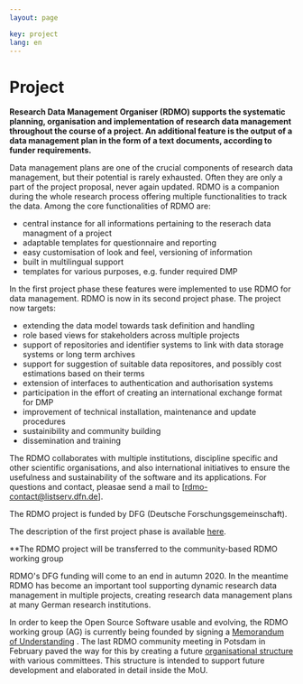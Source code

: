 ```yaml
---
layout: page

key: project
lang: en
---
```


Project
=======

**Research Data Management Organiser (RDMO) supports the systematic planning, organisation and implementation of research data management throughout the course of a project. An additional feature is the output of a data management plan in the form of a text documents, according to funder requirements.**

Data management plans are one of the crucial components of research data management, but their potential is rarely exhausted. Often they are only a part of the project proposal, never again updated. RDMO is a companion during the whole research process offering multiple functionalities to track the data.
Among the core functionalities of RDMO are:

* central instance for all informations pertaining to the reserach data managment of a project
* adaptable templates for questionnaire and reporting
* easy customisation of look and feel, versioning of information
* built in multilingual support
* templates for various purposes, e.g. funder required DMP

In the first project phase these features were implemented to use RDMO for data management. RDMO is now in its second project phase.
The project now targets:

* extending the data model towards task definition and handling
* role based views for stakeholders across multiple projects
* support of repositories and identifier systems to link with data storage systems or long term archives
* support for suggestion of suitable data repositores, and possibly cost estimations based on their terms
* extension of interfaces to authentication and authorisation systems
* participation in the effort of creating an international exchange format for DMP
* improvement of technical installation, maintenance and update procedures
* sustainibility and community building
* dissemination and training

The RDMO collaborates with multiple institutions, discipline specific and other scientific organisations, and also international
initiatives to ensure the usefulness and sustainability of the software and its applications. For questions and contact, pleasae send a mail to [rdmo-contact@listserv.dfn.de].

The RDMO project is funded by DFG (Deutsche Forschungsgemeinschaft).

The description of the first project phase is available [here](/en/first-project-phase).


**The RDMO project will be transferred to the community-based RDMO working group

RDMO's DFG funding will come to an end in autumn 2020. In the meantime RDMO has become an important tool supporting dynamic research data management in multiple projects, creating research data management plans at many German research institutions.

In order to keep the Open Source Software usable and evolving, the RDMO working group (AG) is currently being founded by signing a [Memorandum of Understanding](/docs/Memorandum-of-Understanding-RDMO.pdf) .
The last RDMO community meeting in Potsdam in February paved the way for this by creating a future [organisational structure](/groups) with various committees. This structure is intended to support future development and elaborated in detail inside the MoU.
